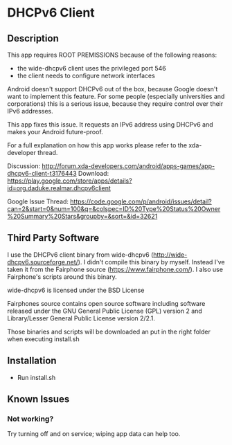 DHCPv6 Client
=============

Description
-----------
This app requires ROOT PREMISSIONS because of the following reasons:
  - the wide-dhcpv6 client uses the privileged port 546
  - the client needs to configure network interfaces

Android doesn't support DHCPv6 out of the box, because Google doesn't want to implement this feature. For some people (especially universities and corporations) this is a serious issue, because they require control over their IPv6 addresses.

This app fixes this issue. It requests an IPv6 address using DHCPv6 and makes your Android future-proof.

For a full explanation on how this app works please refer to the xda-developer thread.

Discussion: http://forum.xda-developers.com/android/apps-games/app-dhcpv6-client-t3176443
Download: https://play.google.com/store/apps/details?id=org.daduke.realmar.dhcpv6client

Google Issue Thread: https://code.google.com/p/android/issues/detail?can=2&start=0&num=100&q=&colspec=ID%20Type%20Status%20Owner%20Summary%20Stars&groupby=&sort=&id=32621

Third Party Software
--------------------
I use the DHCPv6 client binary from wide-dhcpv6 (http://wide-dhcpv6.sourceforge.net/). I didn't compile this binary by myself. Instead I've taken it from the Fairphone source (https://www.fairphone.com/). I also use Fairphone's scripts around this binary.

wide-dhcpv6 is licensed under the BSD License

Fairphones source contains open source software including software released under the GNU General Public License (GPL) version 2 and Library/Lesser General Public License version 2/2.1.

Those binaries and scripts will be downloaded an put in the right folder when executing install.sh

Installation
------------
  - Run install.sh

Known Issues
------------
### Not working?
Try turning off and on service; wiping app data can help too.
